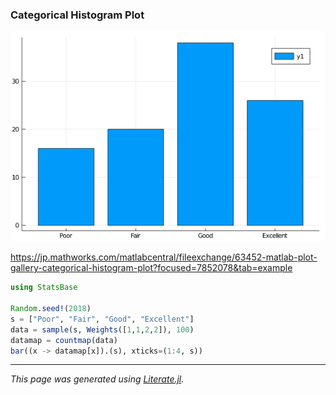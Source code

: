 ### Categorical Histogram Plot

![categorical_histogram_plot.png](images/categorical_histogram_plot.png)

https://jp.mathworks.com/matlabcentral/fileexchange/63452-matlab-plot-gallery-categorical-histogram-plot?focused=7852078&tab=example

```julia
using StatsBase

Random.seed!(2018)
s = ["Poor", "Fair", "Good", "Excellent"]
data = sample(s, Weights([1,1,2,2]), 100)
datamap = countmap(data)
bar((x -> datamap[x]).(s), xticks=(1:4, s))
```

---

*This page was generated using [Literate.jl](https://github.com/fredrikekre/Literate.jl).*

